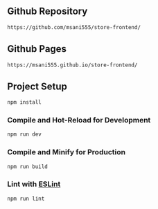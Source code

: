 ## Github Repository
```sh
https://github.com/msani555/store-frontend/
```

## Github Pages
```sh
https://msani555.github.io/store-frontend/
```

## Project Setup

```sh
npm install
```

### Compile and Hot-Reload for Development

```sh
npm run dev
```

### Compile and Minify for Production

```sh
npm run build
```

### Lint with [ESLint](https://eslint.org/)

```sh
npm run lint
```
